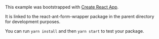 This example was bootstrapped with [Create React App](https://github.com/facebook/create-react-app).

It is linked to the react-ant-form-wrapper package in the parent directory for development purposes.

You can run `yarn install` and then `yarn start` to test your package.
